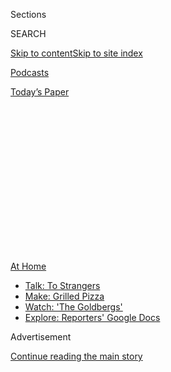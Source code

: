 <div id="app">

<div>

<div>

<div>

<div class="NYTAppHideMasthead css-1q2w90k e1suatyy0">

<div class="section css-ui9rw0 e1suatyy2">

<div class="css-eph4ug er09x8g0">

<div class="css-6n7j50">

</div>

<span class="css-1dv1kvn">Sections</span>

<div class="css-10488qs">

<span class="css-1dv1kvn">SEARCH</span>

</div>

[Skip to content](#site-content)[Skip to site
index](#site-index)

</div>

<div id="masthead-section-label" class="css-1wr3we4 eaxe0e00">

[Podcasts](https://www.nytimes3xbfgragh.onion/spotlight/podcasts)

</div>

<div class="css-10698na e1huz5gh0">

</div>

</div>

<div id="masthead-bar-one" class="section hasLinks css-15hmgas e1csuq9d3">

<div class="css-uqyvli e1csuq9d0">

</div>

<div class="css-1uqjmks e1csuq9d1">

</div>

<div class="css-9e9ivx">

[](https://myaccount.nytimes3xbfgragh.onion/auth/login?response_type=cookie&client_id=vi)

</div>

<div class="css-1bvtpon e1csuq9d2">

[Today’s
Paper](https://www.nytimes3xbfgragh.onion/section/todayspaper)

</div>

</div>

</div>

</div>

<div data-aria-hidden="false">

<div id="site-content" data-role="main">

<div>

<div class="css-1aor85t" style="opacity:0.000000001;z-index:-1;visibility:hidden">

<div class="css-1hqnpie">

<div class="css-epjblv">

<span class="css-17xtcya">[Podcasts](/spotlight/podcasts)</span><span class="css-x15j1o">|</span><span class="css-fwqvlz">Life
Without
Sports?</span>

</div>

<div class="css-k008qs">

<div class="css-1iwv8en">

<span class="css-18z7m18"></span>

<div>

</div>

</div>

<span class="css-1n6z4y">https://nyti.ms/30ivgAJ</span>

<div class="css-1705lsu">

<div class="css-4xjgmj">

<div class="css-4skfbu" data-role="toolbar" data-aria-label="Social Media Share buttons, Save button, and Comments Panel with current comment count" data-testid="share-tools">

  - 
  - 
  - 
  - 
    
    <div class="css-6n7j50">
    
    </div>

  - 
  - 

</div>

</div>

</div>

</div>

</div>

</div>

<div id="NYT_TOP_BANNER_REGION" class="css-13pd83m">

<div>

<div id="maps-athome-menu" class="section interactive-content interactive-size-medium css-1edisqu">

<div class="css-17ih8de interactive-body">

<div class="at-home-nav__innerContainer">

<div class="at-home-nav__title">

[At
Home](https://www.nytimes3xbfgragh.onion/spotlight/at-home?action=click&pgtype=Article&state=default&region=TOP_BANNER&context=at_home_menu)

</div>

  - [Talk: To
    Strangers](https://www.nytimes3xbfgragh.onion/2020/08/03/well/family/the-benefits-of-talking-to-strangers.html?action=click&pgtype=Article&state=default&region=TOP_BANNER&context=at_home_menu)
  - [Make: Grilled
    Pizza](https://www.nytimes3xbfgragh.onion/2020/08/01/at-home/coronavirus-make-pizza-on-a-grill.html?action=click&pgtype=Article&state=default&region=TOP_BANNER&context=at_home_menu)
  - [Watch: 'The
    Goldbergs'](https://www.nytimes3xbfgragh.onion/2020/07/31/arts/television/goldbergs-abc-stream.html?action=click&pgtype=Article&state=default&region=TOP_BANNER&context=at_home_menu)
  - [Explore: Reporters' Google
    Docs](https://www.nytimes3xbfgragh.onion/interactive/2020/at-home/even-more-reporters-editors-diaries-lists-recommendations.html?action=click&pgtype=Article&state=default&region=TOP_BANNER&context=at_home_menu)

</div>

</div>

</div>

</div>

</div>

<div id="top-wrapper" class="css-1sy8kpn">

<div id="top-slug" class="css-l9onyx">

Advertisement

</div>

[Continue reading the main
story](#after-top)

<div class="ad top-wrapper" style="text-align:center;height:100%;display:block;min-height:250px">

<div id="top" class="place-ad" data-position="top" data-size-key="top">

</div>

</div>

<div id="after-top">

</div>

</div>

<div>

<div id="sponsor-wrapper" class="css-1hyfx7x">

<div id="sponsor-slug" class="css-19vbshk">

Supported by

</div>

[Continue reading the main
story](#after-sponsor)

<div id="sponsor" class="ad sponsor-wrapper" style="text-align:center;height:100%;display:block">

</div>

<div id="after-sponsor">

</div>

</div>

<div class="css-186x18t">

the daily newsletter

</div>

<div class="css-1vkm6nb ehdk2mb0">

# Life Without Sports?

</div>

It’s “deeply boring,” our producer reports.

<div class="css-18e8msd">

<div class="css-vp77d3 epjyd6m0">

<div class="css-hus3qt ey68jwv0" data-aria-hidden="true">

![Daniel
Guillemette](https://static01.graylady3jvrrxbe.onion/images/2020/07/30/reader-center/author-daniel-guillemette/author-daniel-guillemette-thumbLarge.png
"Daniel Guillemette")

</div>

<div class="css-1baulvz">

By <span class="css-1baulvz last-byline" itemprop="name">Daniel
Guillemette</span>

</div>

</div>

  - 
    
    <div class="css-ld3wwf e16638kd2">
    
    Published July 31, 2020Updated Aug. 4, 2020,
    <span class="css-epvm6">11:21 a.m.
    ET</span>
    
    </div>

  - 
    
    <div class="css-4xjgmj">
    
    <div class="css-pvvomx" data-role="toolbar" data-aria-label="Social Media Share buttons, Save button, and Comments Panel with current comment count" data-testid="share-tools">
    
      - 
      - 
      - 
      - 
        
        <div class="css-6n7j50">
        
        </div>
    
      - 
      - 
    
    </div>
    
    </div>

</div>

</div>

<div class="section meteredContent css-1r7ky0e" name="articleBody" itemprop="articleBody">

<div class="css-79elbk" data-testid="photoviewer-wrapper">

<div class="css-z3e15g" data-testid="photoviewer-wrapper-hidden">

</div>

<div class="css-1a48zt4 ehw59r15" data-testid="photoviewer-children">

![<span class="css-16f3y1r e13ogyst0" data-aria-hidden="true">Baseball
kicked off its long-delayed season last
week.</span><span class="css-cnj6d5 e1z0qqy90" itemprop="copyrightHolder"><span class="css-1ly73wi e1tej78p0">Credit...</span><span>Davide
Barco</span></span>](https://static01.graylady3jvrrxbe.onion/images/2020/07/22/sports/00Baseball-Preview-copy/00Baseball-Preview-articleLarge.jpg?quality=75&auto=webp&disable=upscale)

</div>

</div>

<div class="css-1fanzo5 StoryBodyCompanionColumn">

<div class="css-53u6y8">

*Our producer and sports enthusiast Daniel Guillemette on* [*last
Friday’s
episode*](https://www.nytimes3xbfgragh.onion/2020/07/24/podcasts/the-daily/mlb-baseball-season-coronavirus.html)*:*

When the world moved into quarantine in March, I began to wonder: What
would I do with all the time I normally spent watching, reading, talking
and thinking about my favorite sports? It’s been an interesting
experiment to go without them — and by “interesting” I mean deeply
boring.

So it was only natural I’d want to fill the void by telling a sports
story on The Daily. Thankfully, [Mike
Schmidt](https://www.nytimes3xbfgragh.onion/by/michael-s-schmidt), a
Washington correspondent, was thinking the same thing.

Mike’s a regular on The Daily; he has been our guide through all things
politics, including the [special counsel
investigation](https://www.nytimes3xbfgragh.onion/2019/05/30/podcasts/the-daily/mueller-special-counsel.html)
and the [impeachment
hearings](https://www.nytimes3xbfgragh.onion/2019/11/13/podcasts/the-daily/impeachment-hearings.html).
But Mike’s first beat at The Times was baseball. He has a long history
with Rob Manfred, Major League Baseball’s commissioner — a relationship
that began back when Mike was, in his words, an “overaggressive young
reporter” and Manfred was a labor lawyer for the M.L.B. It started with
them mostly yelling at each other on speaker phone, Mike said (it was
the steroids era — lots to yell about), but later developed into a more
civil reporter-source relationship.

In March, Mike thought it would be interesting to periodically check in
with Manfred, who was home in Florida, trying to figure out how to make
the baseball season happen. I got to listen in on these calls, along
with a producer, Clare Toensikoetter, and two of our editors, Dave Shaw
and Lisa Tobin.

</div>

</div>

<div class="css-1fanzo5 StoryBodyCompanionColumn">

<div class="css-53u6y8">

In our first conversations, Manfred was focused on the health protocols
for coronavirus-era baseball (no high-fives). But as the weeks went on,
Manfred became consumed by salary negotiations with the players’ union —
the primary obstacle, beyond the pandemic, to restarting the season. A
sign of how tense those salary negotiations got? Mike had seen Manfred
in countless stressful situations over the years. But Manfred claimed
this was the first time he had actually *felt* stress in his
professional career.

To learn more about the players’ perspectives on the negotiations, we
interviewed Travis Shaw of my beloved Toronto Blue Jays. He started by
telling us that his life without baseball was fairly dull (that day, he
was planning to make dinner at 2 p.m.). Still, he explained why he
didn’t want the players’ union to back down on the salary
negotiations: The average career for an M.L.B. player is a little less
than 6 years, so for Shaw it was only fair that the players maximized
each year they had.

After months of negotiations between Manfred and the union, the players
got the salary deal they wanted, and Manfred got his season. A few hours
before the first game, Mike got through to Manfred at Nationals Park in
Washington, D.C. In all of the calls I listened in on, I hadn’t heard
Manfred in a mood like this before: The guy was downright cautiously
optimistic.

I doubt that mood lasted long, though. Since [our
episode](https://www.nytimes3xbfgragh.onion/2020/07/24/podcasts/the-daily/mlb-baseball-season-coronavirus.html?action=click&module=audio-series-bar&region=header&pgtype=Article)
ran last Friday, at least 18 (18\!) players on the Miami Marlins have
tested positive for Covid-19, and the team has suspended play. All of
which, understandably, has [led to a lot of unease throughout the
M.L.B.](https://www.nytimes3xbfgragh.onion/2020/07/28/sports/baseball/marlins-outbreak-mlb-coronavirus.html)
and has put the season in some doubt. So who knows what’ll happen with
baseball this year? At least I’ve still got the N.B.A. Go
Raptors\!

-----

</div>

</div>

<div class="css-1fanzo5 StoryBodyCompanionColumn">

<div class="css-53u6y8">

## Introducing Nice White Parents

</div>

</div>

<div class="css-79elbk" data-testid="photoviewer-wrapper">

<div class="css-z3e15g" data-testid="photoviewer-wrapper-hidden">

</div>

<div class="css-1a48zt4 ehw59r15" data-testid="photoviewer-children">

<div class="css-1xdhyk6 erfvjey0">

<span class="css-1ly73wi e1tej78p0">Image</span>

<div class="css-zjzyr8">

<div data-testid="lazyimage-container" style="height:386.6666666666667px">

</div>

</div>

</div>

<span class="css-cnj6d5 e1z0qqy90" itemprop="copyrightHolder"><span class="css-1ly73wi e1tej78p0">Credit...</span><span>The
New York Times</span></span>

</div>

</div>

<div class="css-1fanzo5 StoryBodyCompanionColumn">

<div class="css-53u6y8">

We spend most of our time covering the news on The Daily, but this week
our team has some news to share: [Serial Productions is now a New York
Times
company](https://www.nytimes3xbfgragh.onion/2020/07/22/business/media/new-york-times-serial.html).

We’re excited to introduce you to our first podcast from Serial: Nice
White Parents, a five-part series exploring the complicated relationship
between white parents and the public education system.

For the past five years, Chana Joffe-Walt, a reporter and producer, has
been examining inequality in education. In the process, she saw that
most reforms focused on who schools were failing: Black and brown kids.
But what about who the schools are serving? In this show, she turns her
attention to what is arguably the most powerful force in our schools:
White parents.

You can [listen to the first two
episodes](https://www.nytimes3xbfgragh.onion/2020/07/30/podcasts/nice-white-parents-serial.html)
of Nice White Parents now, and if you’re interested in learning more
about the history and research behind this series, here are some of the
books Chana recommends.

</div>

</div>

<div>

</div>

<div class="css-1fanzo5 StoryBodyCompanionColumn">

<div class="css-53u6y8">

## On The Daily this week

**Monday:** Surviving the coronavirus in New York [had a lot to do with
which
hospital](https://www.nytimes3xbfgragh.onion/2020/07/27/podcasts/the-daily/new-york-hospitals-covid.html)
a patient went to, Brian M. Rosenthal reports.

</div>

</div>

<div class="css-1fanzo5 StoryBodyCompanionColumn">

<div class="css-53u6y8">

**Tuesday:** Nicholas Fandos takes us inside the [battle over
unemployment
benefits](https://www.nytimes3xbfgragh.onion/2020/07/28/podcasts/the-daily/unemployment-benefits-coronavirus.html)
in Congress — and explains the identity crisis the fight has created for
Republicans.

**Wednesday:** China and the United States have tried to play nice for
over half a century. [Edward Wong examines why that status quo is
changing
now](https://www.nytimes3xbfgragh.onion/2020/07/29/podcasts/the-daily/china-trump-foreign-policy.html).

**Thursday:** [Are tech giants too
powerful](https://www.nytimes3xbfgragh.onion/2020/07/30/podcasts/the-daily/congress-facebook-amazon-google-apple.html)?
Four C.E.O.s were grilled on this question in congress this week, and
Cecilia Kang was in the room.

**Friday:** Jennifer Steinhauer tells the [story of 20-year-old Army
Specialist Vanessa
Guillen](https://www.nytimes3xbfgragh.onion/2020/07/31/podcasts/the-daily/vanessa-guillen-military-metoo.html)
— and why her death has incited a \#MeToo reckoning inside the military.

-----

## That’s it for The Daily newsletter. See you next week.

*Have thoughts about the show? Tell us what you think at*
[*thedaily@NYTimes.com*](mailto:thedaily@NYTimes.com?subject=The%20Daily%20newsletter)*.*

*Were you forwarded this newsletter?* [*Subscribe
here*](https://www.nytimes3xbfgragh.onion/newsletters/the-daily?te=1&nl=the-daily&emc=edit_dy_20190627)
*to get it delivered to your inbox.*

*Love podcasts? Join The New York Times Podcast Club on*
[*Facebook*](https://www.facebookcorewwwi.onion/groups/nytpodcastclub)*.*

</div>

</div>

</div>

<div>

</div>

<div>

</div>

<div>

</div>

<div>

<div id="bottom-wrapper" class="css-1ede5it">

<div id="bottom-slug" class="css-l9onyx">

Advertisement

</div>

[Continue reading the main
story](#after-bottom)

<div id="bottom" class="ad bottom-wrapper" style="text-align:center;height:100%;display:block;min-height:90px">

</div>

<div id="after-bottom">

</div>

</div>

</div>

</div>

</div>

## Site Index

<div>

</div>

## Site Information Navigation

  - [© <span>2020</span> <span>The New York Times
    Company</span>](https://help.nytimes3xbfgragh.onion/hc/en-us/articles/115014792127-Copyright-notice)

<!-- end list -->

  - [NYTCo](https://www.nytco.com/)
  - [Contact
    Us](https://help.nytimes3xbfgragh.onion/hc/en-us/articles/115015385887-Contact-Us)
  - [Work with us](https://www.nytco.com/careers/)
  - [Advertise](https://nytmediakit.com/)
  - [T Brand Studio](http://www.tbrandstudio.com/)
  - [Your Ad
    Choices](https://www.nytimes3xbfgragh.onion/privacy/cookie-policy#how-do-i-manage-trackers)
  - [Privacy](https://www.nytimes3xbfgragh.onion/privacy)
  - [Terms of
    Service](https://help.nytimes3xbfgragh.onion/hc/en-us/articles/115014893428-Terms-of-service)
  - [Terms of
    Sale](https://help.nytimes3xbfgragh.onion/hc/en-us/articles/115014893968-Terms-of-sale)
  - [Site
    Map](https://spiderbites.nytimes3xbfgragh.onion)
  - [Help](https://help.nytimes3xbfgragh.onion/hc/en-us)
  - [Subscriptions](https://www.nytimes3xbfgragh.onion/subscription?campaignId=37WXW)

</div>

</div>

</div>

</div>

